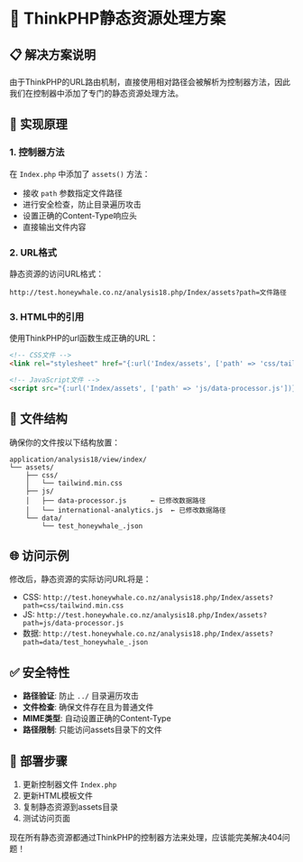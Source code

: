 # 🔧 ThinkPHP静态资源处理方案

## 📋 解决方案说明

由于ThinkPHP的URL路由机制，直接使用相对路径会被解析为控制器方法，因此我们在控制器中添加了专门的静态资源处理方法。

## 🎯 实现原理

### 1. 控制器方法
在 `Index.php` 中添加了 `assets()` 方法：
- 接收 `path` 参数指定文件路径
- 进行安全检查，防止目录遍历攻击
- 设置正确的Content-Type响应头
- 直接输出文件内容

### 2. URL格式
静态资源的访问URL格式：
```
http://test.honeywhale.co.nz/analysis18.php/Index/assets?path=文件路径
```

### 3. HTML中的引用
使用ThinkPHP的url函数生成正确的URL：
```html
<!-- CSS文件 -->
<link rel="stylesheet" href="{:url('Index/assets', ['path' => 'css/tailwind.min.css'])}">

<!-- JavaScript文件 -->
<script src="{:url('Index/assets', ['path' => 'js/data-processor.js'])}"></script>
```

## 📁 文件结构

确保你的文件按以下结构放置：
```
application/analysis18/view/index/
└── assets/
    ├── css/
    │   └── tailwind.min.css
    ├── js/
    │   ├── data-processor.js      ← 已修改数据路径
    │   └── international-analytics.js  ← 已修改数据路径
    └── data/
        └── test_honeywhale_.json
```

## 🌐 访问示例

修改后，静态资源的实际访问URL将是：
- CSS: `http://test.honeywhale.co.nz/analysis18.php/Index/assets?path=css/tailwind.min.css`
- JS: `http://test.honeywhale.co.nz/analysis18.php/Index/assets?path=js/data-processor.js`
- 数据: `http://test.honeywhale.co.nz/analysis18.php/Index/assets?path=data/test_honeywhale_.json`

## ✅ 安全特性

- **路径验证**: 防止 `../` 目录遍历攻击
- **文件检查**: 确保文件存在且为普通文件
- **MIME类型**: 自动设置正确的Content-Type
- **路径限制**: 只能访问assets目录下的文件

## 🚀 部署步骤

1. 更新控制器文件 `Index.php`
2. 更新HTML模板文件
3. 复制静态资源到assets目录
4. 测试访问页面

现在所有静态资源都通过ThinkPHP的控制器方法来处理，应该能完美解决404问题！